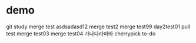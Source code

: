 # demo
git study
merge test
asdsadasd12
merge test2
merge test99
day2test01
pull test
merge test03
merge test04
가나다라마바
cherrypick to-do